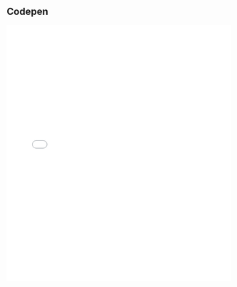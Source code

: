 <!-- vim: set ft=markdown spl=en spell :-->

## Codepen
<iframe width='100%' height='300' style='height: 60vmin' scrolling='no' src='//codepen.io/haakenlid/embed/bZaaGd/?height=431&theme-id=22458&default-tab=result&embed-version=2' frameborder='no' allowtransparency='true' allowfullscreen='true' style='width: 100%;'>See the Pen <a href='http://codepen.io/haakenlid/pen/bZaaGd/'>Redux cropping widget</a> by Håken Lid (<a href='http://codepen.io/haakenlid'>@haakenlid</a>) on <a href='http://codepen.io'>CodePen</a>.
</iframe>
